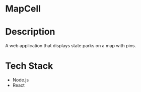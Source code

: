 # MapCell

# Description
A web application that displays state parks on a map with pins.

# Tech Stack
- Node.js
- React
